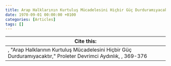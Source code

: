 ```yaml
---
title: Arap Halklarının Kurtuluş Mücadelesini Hiçbir Güç Durduramıyacaktır
date: 1970-09-01 00:00:00 +0100
categories: [Articles]
tags: []
---
```




| Cite this:   |
|--------|
| , "Arap Halklarının Kurtuluş Mücadelesini Hiçbir Güç Durduramıyacaktır," Proleter Devrimci Aydınlık, , 369-376 

